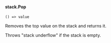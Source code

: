 #### stack.Pop

``` suneido
() => value
```

Removes the top value on the stack and returns it.

Throws "stack underflow" if the stack is empty.